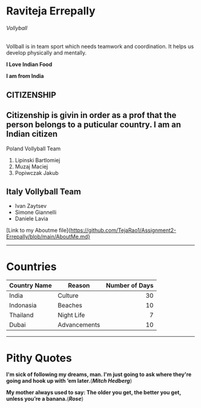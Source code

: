 # Raviteja Errepally
###### Vollyball
Vollball is in team sport which needs teamwork and coordination. It helps us develop physically and mentally.

**I Love Indian Food**

**I am from India**

CITIZENSHIP
--- 
Citizenship is givin in order as a prof that the person belongs to a puticular country. I am an Indian citizen
---
Poland Vollyball Team
1. Lipinski Bartlomiej
2. Muzaj Maciej
3. Popiwczak Jakub

## Italy Vollyball Team
* Ivan Zaytsev
* Simone Giannelli
* Daniele Lavia

[Link to my Aboutme file]{https://github.com/TejaRao1/Assignment2-Errepally/blob/main/AboutMe.md}

***
# Countries
|Country Name|Reason|Number of Days|
| --- | --- | ---: |
| India | Culture | 30 |
| Indonasia | Beaches | 10 |
| Thailand | Night Life | 7 |
| Dubai | Advancements | 10 |
***
# Pithy Quotes
**I'm sick of following my dreams, man. I'm just going to ask where they're going and hook up with ’em later.**(***Mitch Hedberg***)

**My mother always used to say: The older you get, the better you get, unless you’re a banana.**(***Rose***)

